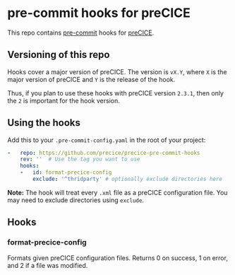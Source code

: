 # pre-commit hooks for preCICE

This repo contains [pre-commit](https://github.com/pre-commit/pre-commit) hooks for [preCICE](https://github.com/precice/precice).

## Versioning of this repo

Hooks cover a major version of preCICE.
The version is `vX.Y`, where `X` is the major version of preCICE and `Y` is the release of the hook.

Thus, if you plan to use these hooks with preCICE version `2.3.1`, then only the `2` is important for the hook version.

## Using the hooks

Add this to your `.pre-commit-config.yaml` in the root of your project:

```yaml
-   repo: https://github.com/precice/precice-pre-commit-hooks
    rev: ''  # Use the tag you want to use
    hooks:
    -   id: format-precice-config
        exclude: '^thridparty' # optionally exclude directories here
```

**Note:**
The hook will treat every `.xml` file as a preCICE configuration file.
You may need to exclude directories using `exclude`.

## Hooks

### format-precice-config

Formats given preCICE configuration files.
Returns 0 on success, 1 on error, and 2 if a file was modified.
